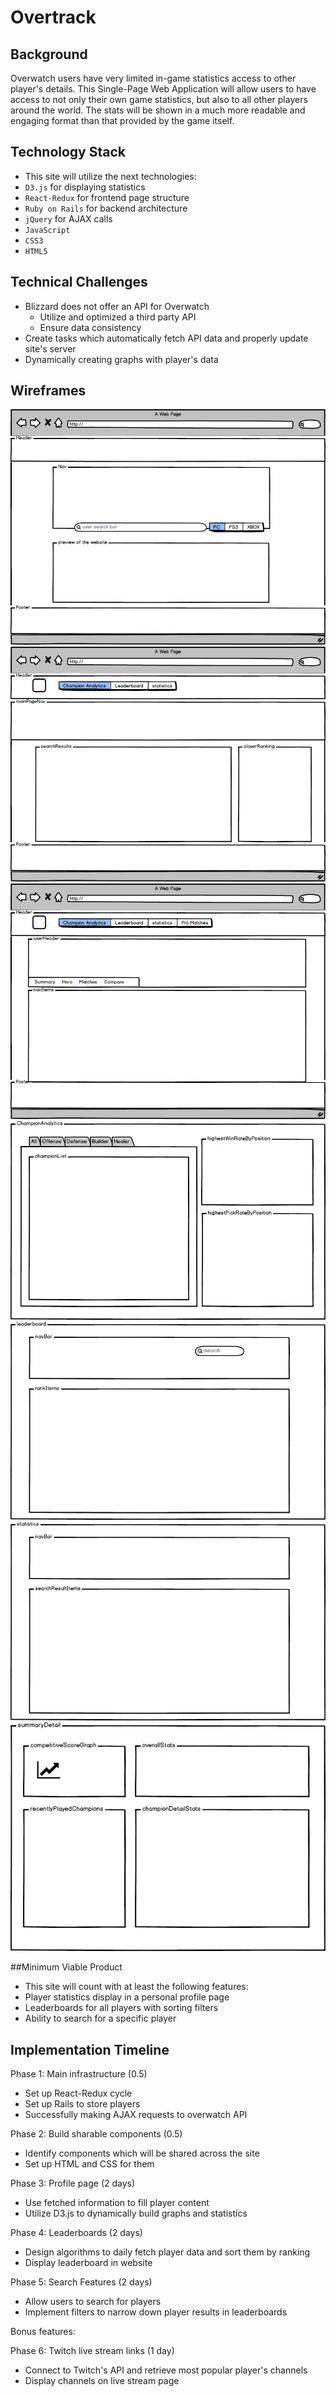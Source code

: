 # Overtrack

## Background

Overwatch users have very limited in-game statistics access to other player's details. This Single-Page Web Application will allow users to have access to not only their own game statistics, but also to all other players around the world. The stats will be shown in a much more readable and engaging format than that provided by the game itself.

## Technology Stack



- This site will utilize the next technologies:
- `D3.js` for displaying statistics
- `React-Redux` for frontend page structure
- `Ruby on Rails` for backend architecture
- `jQuery` for AJAX calls
- `JavaScript`
- `CSS3`
- `HTML5`

## Technical Challenges

- Blizzard does not offer an API for Overwatch
    - Utilize and optimized a third party API
    - Ensure data consistency
- Create tasks which automatically fetch API data and properly update site's server
- Dynamically creating graphs with player's data

## Wireframes
![splash](./docs/wireframes/splashPage.png)
![mainPage](./docs/wireframes/mainPage.png)
![profilePage](./docs/wireframes/profilePage.png)
![championAnalytics](./docs/wireframes/ChampionAnalytics.png)
![leaderboard](./docs/wireframes/leaderboard.png)
![statistics](./docs/wireframes/statistics.png)
![summaryDetail](./docs/wireframes/summaryDetail.png)

##Minimum Viable Product

- This site will count with at least the following features:
- Player statistics display in a personal profile page
- Leaderboards for all players with sorting filters
- Ability to search for a specific player

## Implementation Timeline

Phase 1: Main infrastructure (0.5)
- Set up React-Redux cycle
- Set up Rails to store players
- Successfully making AJAX requests to overwatch API

Phase 2: Build sharable components (0.5)
- Identify components which will be shared across the site
- Set up HTML and CSS for them

Phase 3: Profile page (2 days)
- Use fetched information to fill player content
- Utilize D3.js to dynamically build graphs and statistics

Phase 4: Leaderboards (2 days)
- Design algorithms to daily fetch player data and sort them by ranking
- Display leaderboard in website

Phase 5: Search Features (2 days)
- Allow users to search for players
- Implement filters to narrow down player results in leaderboards

Bonus features:

Phase 6: Twitch live stream links (1 day)
- Connect to Twitch's API and retrieve most popular player's channels
- Display channels on live stream page
